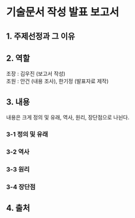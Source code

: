 # 기술문서 작성 발표 보고서 

## 1. 주제선정과 그 이유

## 2. 역할
조장 : 김우진 (보고서 작성)<br>
조원 : 안건 (내용 조사), 한기정 (발표자료 제작)
## 3. 내용
내용은 크게 정의 및 유래, 역사, 원리, 장단점으로 나뉜다.
### 3-1 정의 및 유래

### 3-2 역사

### 3-3 원리

### 3-4 장단점

## 4. 출처
